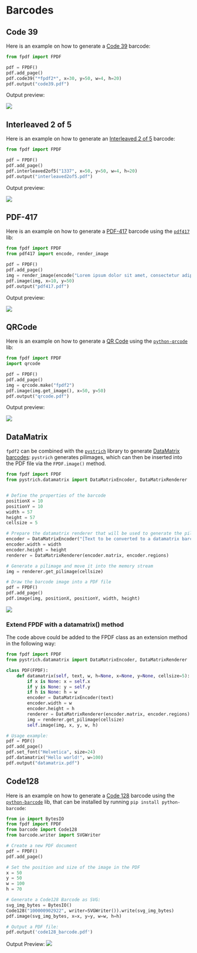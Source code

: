 # Barcodes #

## Code 39 ##

Here is an example on how to generate a [Code 39](https://fr.wikipedia.org/wiki/Code_39) barcode:

```python
from fpdf import FPDF

pdf = FPDF()
pdf.add_page()
pdf.code39("*fpdf2*", x=30, y=50, w=4, h=20)
pdf.output("code39.pdf")
```

Output preview:

![](code39.png)


## Interleaved 2 of 5 ##

Here is an example on how to generate an [Interleaved 2 of 5](https://en.wikipedia.org/wiki/Interleaved_2_of_5) barcode:

```python
from fpdf import FPDF

pdf = FPDF()
pdf.add_page()
pdf.interleaved2of5("1337", x=50, y=50, w=4, h=20)
pdf.output("interleaved2of5.pdf")
```

Output preview:

![](interleaved2of5.png)


## PDF-417 ##

Here is an example on how to generate a [PDF-417](https://fr.wikipedia.org/wiki/PDF-417) barcode
using the [`pdf417`](https://github.com/mosquito/pdf417) lib:

```python
from fpdf import FPDF
from pdf417 import encode, render_image

pdf = FPDF()
pdf.add_page()
img = render_image(encode("Lorem ipsum dolor sit amet, consectetur adipiscing elit. Sed non risus. Suspendisse lectus tortor, dignissim sit amet, adipiscing nec, ultricies sed, dolor. Cras elementum ultrices diam."))
pdf.image(img, x=10, y=50)
pdf.output("pdf417.pdf")
```

Output preview:

![](pdf417.png)

## QRCode ##

Here is an example on how to generate a [QR Code](https://en.wikipedia.org/wiki/QR_code)
using the [`python-qrcode`](https://github.com/lincolnloop/python-qrcode) lib:

```python
from fpdf import FPDF
import qrcode

pdf = FPDF()
pdf.add_page()
img = qrcode.make("fpdf2")
pdf.image(img.get_image(), x=50, y=50)
pdf.output("qrcode.pdf")
```

Output preview:

![](qrcode.png)


## DataMatrix ##

`fpdf2` can be combined with the [`pystrich`](https://github.com/mmulqueen/pyStrich) library to generate [DataMatrix barcodes](https://en.wikipedia.org/wiki/Data_Matrix):
`pystrich` generates pilimages, which can then be inserted into the PDF file via the `FPDF.image()` method.

```python
from fpdf import FPDF
from pystrich.datamatrix import DataMatrixEncoder, DataMatrixRenderer


# Define the properties of the barcode
positionX = 10
positionY = 10
width = 57
height = 57
cellsize = 5

# Prepare the datamatrix renderer that will be used to generate the pilimage
encoder = DataMatrixEncoder("[Text to be converted to a datamatrix barcode]")
encoder.width = width
encoder.height = height
renderer = DataMatrixRenderer(encoder.matrix, encoder.regions)

# Generate a pilimage and move it into the memory stream
img = renderer.get_pilimage(cellsize)

# Draw the barcode image into a PDF file
pdf = FPDF()
pdf.add_page()
pdf.image(img, positionX, positionY, width, height)
```

![](datamatrix.png)

### Extend FPDF with a datamatrix() method ###

The code above could be added to the FPDF class as an extension method in the following way:

```python
from fpdf import FPDF
from pystrich.datamatrix import DataMatrixEncoder, DataMatrixRenderer

class PDF(FPDF):
    def datamatrix(self, text, w, h=None, x=None, y=None, cellsize=5):
        if x is None: x = self.x
        if y is None: y = self.y
        if h is None: h = w
        encoder = DataMatrixEncoder(text)
        encoder.width = w
        encoder.height = h
        renderer = DataMatrixRenderer(encoder.matrix, encoder.regions)
        img = renderer.get_pilimage(cellsize)
        self.image(img, x, y, w, h)

# Usage example:
pdf = PDF()
pdf.add_page()
pdf.set_font("Helvetica", size=24)
pdf.datamatrix("Hello world!", w=100)
pdf.output("datamatrix.pdf")
```

## Code128 ##

Here is an example on how to generate a [Code 128](https://en.wikipedia.org/wiki/Code_128) barcode
using the [`python-barcode`](https://github.com/WhyNotHugo/python-barcode) lib,
that can be installed by running `pip install python-barcode`:

```python
from io import BytesIO
from fpdf import FPDF
from barcode import Code128
from barcode.writer import SVGWriter

# Create a new PDF document
pdf = FPDF()
pdf.add_page()

# Set the position and size of the image in the PDF
x = 50
y = 50
w = 100
h = 70

# Generate a Code128 Barcode as SVG:
svg_img_bytes = BytesIO()
Code128("100000902922", writer=SVGWriter()).write(svg_img_bytes)
pdf.image(svg_img_bytes, x=x, y=y, w=w, h=h)

# Output a PDF file:
pdf.output('code128_barcode.pdf')
```

Output Preview:
![](code128_barcode.png)
